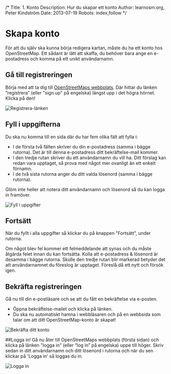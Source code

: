 /*
Title: 1. Konto
Description: Hur du skapar ett konto 
Author: learnosm.org, Peter Kindström
Date: 2013-07-19
Robots: index,follow
*/

# Skapa konto
För att du själv ska kunna börja redigera kartan, måste du ha ett konto hos OpenStreetMap. Ett sådant är lätt att skaffa, du behöver bara ange en e-postadress och komma på ett unikt användarnamn.

## Gå till registreringen
Börja med att ta dig till [OpenStreetMaps webbplats](http://www.openstreetmap.org/). Där hittar du länken “registrera” (eller "sign up" på engelska) längst upp i det högra hörnet. Klicka på den!

![Registrera-länken](content/registrera.png "Länk till registreringssidan")

## Fyll i uppgifterna
Du ska nu komma till en sida där du har fem olika fält att fylla i:

- I de första två fälten skriver du din e-postadress (samma i bägge rutorna). Det är till denna e-postadress ditt bekräftelse-mail kommer.
- I den tredje rutan skriver du ett användarnamn du vill ha. Ditt förslag kan redan vara upptaget, så prova med något mer ovanligt än ett enkelt förnamn.
- I de två sista rutorna anger du ditt valda lösenord (samma i bägge rutorna). 

Glöm inte heller att notera ditt användarnamn och lösenord så du kan logga in framöver.

![Fyll i uppgifter](content/uppgifter.png "Fyll i uppgifterna om dig")

## Fortsätt
När du fyllt i alla uppgifter så klickar du på knappen "Fortsätt", under rutorna.

Om något blev fel kommer ett felmeddelande att synas och du måste åtgärda felet innan du kan fortsätta. Kolla att e-postadress & lösenord är desamma i bägge rutorna. Skulle den tredje rutan blir markerad betyder det att användarnamnet du föreslog är upptaget. Föreslå då ett nytt och försök igen.

## Bekräfta registreringen
Gå nu till din e-postläsare och se att du fått en bekräftelse via e-posten.

- Öppna bekräftelse-mailet och klicka på länken.
- Du ska nu automatiskt hamna i webbläsaren och på en webbsida som talar om att ditt OpenStreetMap-konto är skapat!

![Bekräfta ditt konto](content/konfirmera.png "E-brev om att bekräfta ditt konto")

##Logga in!
Gå nu åter till OpenStreetMaps webbplats (första sidan) och klicka på länken "logga in" (eller “log in” på engelska) uppe till höger. Skriv sedan in ditt användarnamn och ditt lösenord i rutorna och när du sen klickar på 'Logga in' så loggas du in.

![Logga in](content/inloggning.png "Logga in och börja rita")

